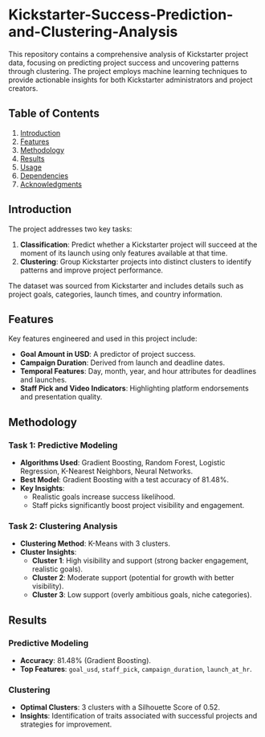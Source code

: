 # Kickstarter-Success-Prediction-and-Clustering-Analysis

This repository contains a comprehensive analysis of Kickstarter project data, focusing on predicting project success and uncovering patterns through clustering. The project employs machine learning techniques to provide actionable insights for both Kickstarter administrators and project creators.

## Table of Contents
1. [Introduction](#introduction)
2. [Features](#features)
3. [Methodology](#methodology)
4. [Results](#results)
5. [Usage](#usage)
6. [Dependencies](#dependencies)
7. [Acknowledgments](#acknowledgments)

## Introduction

The project addresses two key tasks:
1. **Classification**: Predict whether a Kickstarter project will succeed at the moment of its launch using only features available at that time.
2. **Clustering**: Group Kickstarter projects into distinct clusters to identify patterns and improve project performance.

The dataset was sourced from Kickstarter and includes details such as project goals, categories, launch times, and country information.

## Features

Key features engineered and used in this project include:
- **Goal Amount in USD**: A predictor of project success.
- **Campaign Duration**: Derived from launch and deadline dates.
- **Temporal Features**: Day, month, year, and hour attributes for deadlines and launches.
- **Staff Pick and Video Indicators**: Highlighting platform endorsements and presentation quality.

## Methodology

### Task 1: Predictive Modeling
- **Algorithms Used**: Gradient Boosting, Random Forest, Logistic Regression, K-Nearest Neighbors, Neural Networks.
- **Best Model**: Gradient Boosting with a test accuracy of 81.48%.
- **Key Insights**:
  - Realistic goals increase success likelihood.
  - Staff picks significantly boost project visibility and engagement.

### Task 2: Clustering Analysis
- **Clustering Method**: K-Means with 3 clusters.
- **Cluster Insights**:
  - **Cluster 1**: High visibility and support (strong backer engagement, realistic goals).
  - **Cluster 2**: Moderate support (potential for growth with better visibility).
  - **Cluster 3**: Low support (overly ambitious goals, niche categories).

## Results

### Predictive Modeling
- **Accuracy**: 81.48% (Gradient Boosting).
- **Top Features**: `goal_usd`, `staff_pick`, `campaign_duration`, `launch_at_hr`.

### Clustering
- **Optimal Clusters**: 3 clusters with a Silhouette Score of 0.52.
- **Insights**: Identification of traits associated with successful projects and strategies for improvement.
